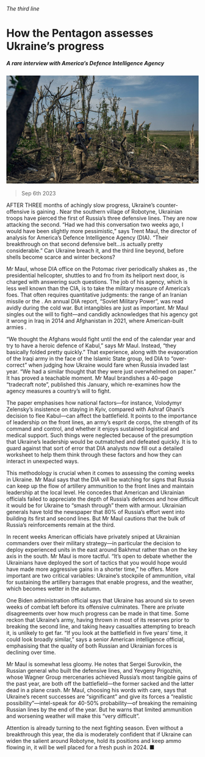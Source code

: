 ###### The third line

# How the Pentagon assesses Ukraine’s progress 

##### A rare interview with America’s Defence Intelligence Agency 

![image](images/20230909_USP002.jpg) 

> Sep 6th 2023 


AFTER THREE months of achingly slow progress, Ukraine’s counter-offensive is gaining . Near the southern village of Robotyne, Ukrainian troops have pierced the first of Russia’s three defensive lines. They are now attacking the second. “Had we had this conversation two weeks ago, I would have been slightly more pessimistic,” says Trent Maul, the director of analysis for America’s Defence Intelligence Agency (DIA). “Their breakthrough on that second defensive belt…is actually pretty considerable.” Can Ukraine breach it, and the third line beyond, before shells become scarce and winter beckons?

Mr Maul, whose DIA office on the Potomac river periodically shakes as , the presidential helicopter, shuttles to and fro from its heliport next door, is charged with answering such questions. The job of his agency, which is less well known than the CIA, is to take the military measure of America’s foes. That often requires quantitative judgments: the range of an Iranian missile or the . An annual DIA report, “Soviet Military Power”, was read avidly during the cold war. But intangibles are just as important. Mr Maul singles out the will to fight—and candidly acknowledges that his agency got it wrong in Iraq in 2014 and Afghanistan in 2021, where American-built armies .

“We thought the Afghans would fight until the end of the calendar year and try to have a heroic defence of Kabul,” says Mr Maul. Instead, “they basically folded pretty quickly.” That experience, along with the evaporation of the Iraqi army in the face of the Islamic State group, led DIA to “over-correct” when judging how Ukraine would fare when Russia invaded last year. “We had a similar thought that they were just overwhelmed on paper.” It has proved a teachable moment. Mr Maul brandishes a 40-page “tradecraft note”, published this January, which re-examines how the agency measures a country’s will to fight. 

The paper emphasises how national factors—for instance, Volodymyr Zelensky’s insistence on staying in Kyiv, compared with Ashraf Ghani’s decision to flee Kabul—can affect the battlefield. It points to the importance of leadership on the front lines, an army’s esprit de corps, the strength of its command and control, and whether it enjoys sustained logistical and medical support. Such things were neglected because of the presumption that Ukraine’s leadership would be outmatched and defeated quickly. It is to guard against that sort of error that DIA analysts now fill out a detailed worksheet to help them think through these factors and how they can interact in unexpected ways. 

This methodology is crucial when it comes to assessing the coming weeks in Ukraine. Mr Maul says that the DIA will be watching for signs that Russia can keep up the flow of artillery ammunition to the front lines and maintain leadership at the local level. He concedes that American and Ukrainian officials failed to appreciate the depth of Russia’s defences and how difficult it would be for Ukraine to “smash through” them with armour. Ukrainian generals have told the  newspaper that 80% of Russia’s effort went into building its first and second lines. But Mr Maul cautions that the bulk of Russia’s reinforcements remain at the third. 

In recent weeks American officials have privately sniped at Ukrainian commanders over their military strategy—in particular the decision to deploy experienced units in the east around Bakhmut rather than on the key axis in the south. Mr Maul is more tactful. “It’s open to debate whether the Ukrainians have deployed the sort of tactics that you would hope would have made more aggressive gains in a shorter time,” he offers. More important are two critical variables: Ukraine’s stockpile of ammunition, vital for sustaining the artillery barrages that enable progress, and the weather, which becomes wetter in the autumn.

One Biden administration official says that Ukraine has around six to seven weeks of combat left before its offensive culminates. There are private disagreements over how much progress can be made in that time. Some reckon that Ukraine’s army, having thrown in most of its reserves prior to breaking the second line, and taking heavy casualties attempting to breach it, is unlikely to get far. “If you look at the battlefield in five years’ time, it could look broadly similar,” says a senior American intelligence official, emphasising that the quality of both Russian and Ukrainian forces is declining over time.

Mr Maul is somewhat less gloomy. He notes that Sergei Surovikin, the Russian general who built the defensive lines, and Yevgeny Prigozhin, whose Wagner Group mercenaries achieved Russia’s most tangible gains of the past year, are both off the battlefield—the former sacked and the latter dead in a plane crash. Mr Maul, choosing his words with care, says that Ukraine’s recent successes are “significant” and give its forces a “realistic possibility”—intel-speak for 40-50% probability—of breaking the remaining Russian lines by the end of the year. But he warns that limited ammunition and worsening weather will make this “very difficult”.

Attention is already turning to the next fighting season. Even without a breakthrough this year, the dia is moderately confident that if Ukraine can widen the salient around Robotyne, hold its positions and keep ammo flowing in, it will be well placed for a fresh push in 2024. ■



